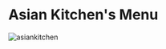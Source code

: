 # Asian Kitchen's Menu 

![asiankitchen](https://user-images.githubusercontent.com/72257075/173244544-6a4d8725-6328-449e-b830-2880d514e038.png)